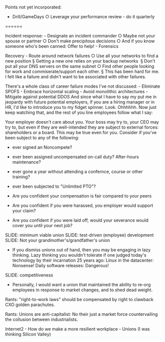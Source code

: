 
 Points not yet incorporated:

- Drill/GameDays		○ Leverage your performance review - do it quarterly


======

Incident response:
	- Designate an incident commander
		○ Maybe not your spouse or partner
		○ Don't make precipitous decisions
		○ And if you know someone who's been canned: Offer to help!
	- Forensics

Recovery
	- Route around network failures
		○ Use all your networks to find a new position
			§ Getting a new one relies on your backup networks 
			§ Don't put all your DNS servers on the same subnet
		○ Find other people looking for work and commiserate/support each other. 
			§ This has been hard for me. I felt like a failure and didn't want to be associated with other failures.

There's a whole class of career failure modes I've not discussed:
	- Eliminate SPOFS
	- Embrace horizontal scaling
	- Avoid monolithic architectures
	- Mitigate against potential DDOS
And since what I have to say my put me in jeopardy with future potential employers, if you are a hiring manager or in HR, I'd like to introduce you to my fidget spinner. Look. Ohhhhhh. Now just keep watching that, and the rest of you line employees follow what I say:

Your employer doesn't care about you. Your boss may try to, your CEO may try to, but even if they are well-intended they are subject to external forces: shareholders or a board.  This may be true even for you. Consider if you've been subject to any of the following:

- ever signed an Noncompete? 
- ever been assigned uncompensated on-call duty? After-hours maintenance?
- ever gone a year without attending a confernce, course or other training?
- ever been subjected to "Unlimited PTO"?

- Are you confident your compensation is fair compared to your peers 
- Are you confident if you were harassed, you employer would support your claim? 
- Are you confident if you were laid off, would your severance would cover you until your next job? 


SLIDE: minimum viable union
SLIDE: test-driven (employee) development
SLIDE: Not your grandmother's/grandfather's union
- If you dismiss unions out of hand, then you may be engaging in lazy thinking. Lazy thinking you wouldn't tolerate if one judged today's technology by their incarnation 25 years ago: Linux in the datacenter: Nonsense! Daily software releases: Dangerous!

SLIDE: competitiveness
- Personally, I would want a union that maintained the ability to re-org employees in response to market changes, and to shed dead weight. 

Rants: "right-to-work laws" should be compensated by right to clawback CXO golden parachutes.

Rants: Unions are anti-capitalist: No their just a market force countervailing the collusion between industrialists.

Internet2 - How do we make a more resilient workplace - Unions (I was thinking Silicon Valley)
